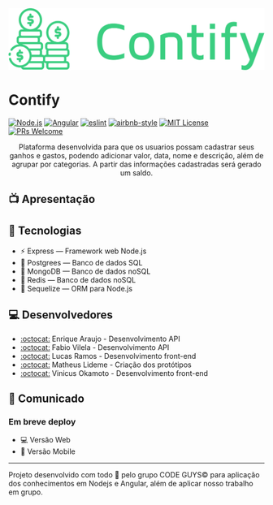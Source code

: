 ![](/FrontEnd/src/assets/img/logos/Logo-verde.png)

# Contify
[![Node.js](https://img.shields.io/badge/BackEnd-NodeJs-success?style=flat-square&logo=node.js)](https://nodejs.org/en/)
[![Angular](https://img.shields.io/badge/FrontEnd-Angular-red?style=flat-square&logo=angular)](https://angular.io/)
[![eslint](https://img.shields.io/badge/eslint-6.8.0-4b32c3?style=flat-square&logo=eslint)](https://eslint.org/)
[![airbnb-style](https://flat.badgen.net/badge/style-guide/airbnb/ff5a5f?icon=airbnb)](https://github.com/airbnb/javascript)
[![MIT License](https://img.shields.io/badge/license-MIT-green?style=flat-square)](https://github.com/DiegoVictor/gofinances-web/blob/master/LICENSE)
[![PRs Welcome](https://img.shields.io/badge/PRs-welcome-brightgreen.svg?style=flat-square)](http://makeapullrequest.com)<br>

<p align="center">Plataforma desenvolvida para que os usuarios possam cadastrar seus ganhos e gastos, podendo adicionar valor, data, nome e descrição, além de agrupar por categorias. A partir das informações cadastradas será gerado um saldo.</p>

## 📺 Apresentação

## 🚀 Tecnologias
- ⚡ Express — Framework web Node.js
- 💾 Postgrees — Banco de dados SQL
- 💾 MongoDB — Banco de dados noSQL
- 💾 Redis — Banco de dados noSQL
- 💾 Sequelize — ORM para Node.js

## 💻 Desenvolvedores
- [:octocat:](https://github.com/EnriqueAraujo) Enrique Araujo - Desenvolvimento API
- [:octocat:](https://github.com/fabio2804) Fabio Vilela - Desenvolvimento API
- [:octocat:](https://github.com/Lucao7) Lucas Ramos - Desenvolvimento front-end
- [:octocat:](https://github.com/Lideme) Matheus Lideme - Criação dos protótipos
- [:octocat:](https://github.com/viniokamoto/) Vinicus Okamoto - Desenvolvimento front-end

## 📢 Comunicado
### Em breve deploy
- 💻 Versão Web
- 📱 Versão Mobile

---

Projeto desenvolvido com todo 💖 pelo grupo CODE GUYS©️ para aplicação dos conhecimentos em Nodejs e Angular, além de aplicar nosso trabalho em grupo.
